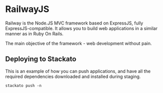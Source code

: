 # RailwayJS 

Railway is the Node.JS MVC framework based on ExpressJS, fully ExpressJS-compatible. It allows you to build web applications in a similar manner as in Ruby On Rails.

The main objective of the framework - web development without pain.


## Deploying to Stackato

This is an example of how you can push applications, and have all the 
required dependencies downloaded and installed during staging.

    stackato push -n
